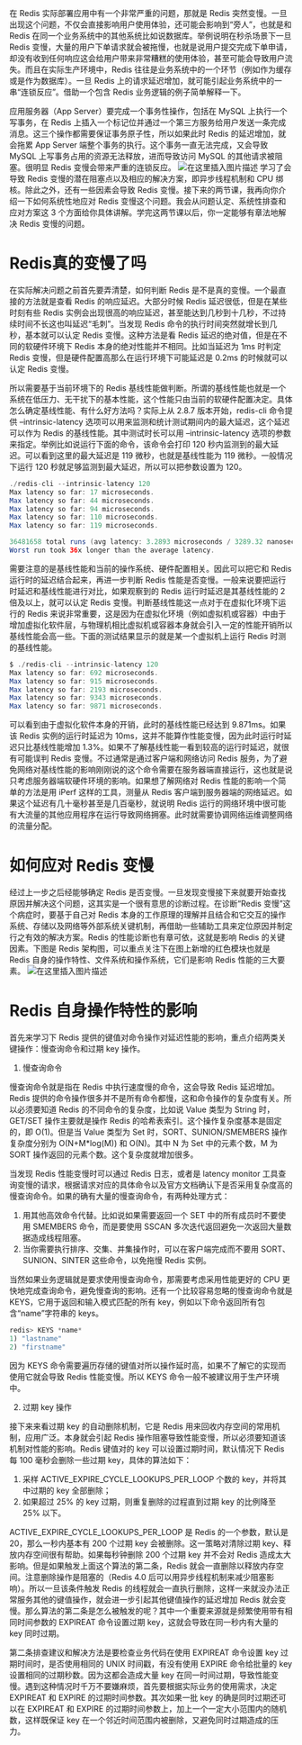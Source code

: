 ﻿在 Redis 实际部署应用中有一个非常严重的问题，那就是 Redis 突然变慢。一旦出现这个问题，不仅会直接影响用户使用体验，还可能会影响到“旁人”，也就是和 Redis 在同一个业务系统中的其他系统比如说数据库。举例说明在秒杀场景下一旦 Redis 变慢，大量的用户下单请求就会被拖慢，也就是说用户提交完成下单申请，却没有收到任何响应这会给用户带来非常糟糕的使用体验，甚至可能会导致用户流失。而且在实际生产环境中，Redis 往往是业务系统中的一个环节（例如作为缓存或是作为数据库）。一旦 Redis 上的请求延迟增加，就可能引起业务系统中的一串“连锁反应”。借助一个包含 Redis 业务逻辑的例子简单解释一下。

应用服务器（App Server）要完成一个事务性操作，包括在 MySQL 上执行一个写事务，在 Redis 上插入一个标记位并通过一个第三方服务给用户发送一条完成消息。这三个操作都需要保证事务原子性，所以如果此时 Redis 的延迟增加，就会拖累 App Server 端整个事务的执行。这个事务一直无法完成，又会导致 MySQL 上写事务占用的资源无法释放，进而导致访问 MySQL 的其他请求被阻塞。很明显 Redis 变慢会带来严重的连锁反应。
![在这里插入图片描述](https://img-blog.csdnimg.cn/89270a0f0cb84c1da9e93c04bb78f0cd.png)
学习了会导致 Redis 变慢的潜在阻塞点以及相应的解决方案，即异步线程机制和 CPU 绑核。除此之外，还有一些因素会导致 Redis 变慢。接下来的两节课，我再向你介绍一下如何系统性地应对 Redis 变慢这个问题。我会从问题认定、系统性排查和应对方案这 3 个方面给你具体讲解。学完这两节课以后，你一定能够有章法地解决 Redis 变慢的问题。
# Redis真的变慢了吗
在实际解决问题之前首先要弄清楚，如何判断 Redis 是不是真的变慢。一个最直接的方法就是查看 Redis 的响应延迟。大部分时候 Redis 延迟很低，但是在某些时刻有些 Redis 实例会出现很高的响应延迟，甚至能达到几秒到十几秒，不过持续时间不长这也叫延迟“毛刺”。当发现 Redis 命令的执行时间突然就增长到几秒，基本就可以认定 Redis 变慢。这种方法是看 Redis 延迟的绝对值，但是在不同的软硬件环境下 Redis 本身的绝对性能并不相同。比如当延迟为 1ms 时判定 Redis 变慢，但是硬件配置高那么在运行环境下可能延迟是 0.2ms 的时候就可以认定 Redis 变慢。

所以需要基于当前环境下的 Redis 基线性能做判断。所谓的基线性能也就是一个系统在低压力、无干扰下的基本性能，这个性能只由当前的软硬件配置决定。具体怎么确定基线性能、有什么好方法吗？实际上从 2.8.7 版本开始，redis-cli 命令提供 –intrinsic-latency 选项可以用来监测和统计测试期间内的最大延迟，这个延迟可以作为 Redis 的基线性能。其中测试时长可以用 –intrinsic-latency 选项的参数来指定。举例比如说运行下面的命令，该命令会打印 120 秒内监测到的最大延迟。可以看到这里的最大延迟是 119 微秒，也就是基线性能为 119 微秒。一般情况下运行 120 秒就足够监测到最大延迟，所以可以把参数设置为 120。
```java
./redis-cli --intrinsic-latency 120
Max latency so far: 17 microseconds.
Max latency so far: 44 microseconds.
Max latency so far: 94 microseconds.
Max latency so far: 110 microseconds.
Max latency so far: 119 microseconds.

36481658 total runs (avg latency: 3.2893 microseconds / 3289.32 nanoseconds per run).
Worst run took 36x longer than the average latency.
```
需要注意的是基线性能和当前的操作系统、硬件配置相关。因此可以把它和 Redis 运行时的延迟结合起来，再进一步判断 Redis 性能是否变慢。一般来说要把运行时延迟和基线性能进行对比，如果观察到的 Redis 运行时延迟是其基线性能的 2 倍及以上，就可以认定 Redis 变慢。判断基线性能这一点对于在虚拟化环境下运行的 Redis 来说非常重要，这是因为在虚拟化环境（例如虚拟机或容器）中由于增加虚拟化软件层，与物理机相比虚拟机或容器本身就会引入一定的性能开销所以基线性能会高一些。下面的测试结果显示的就是某一个虚拟机上运行 Redis 时测的基线性能。
```java
$ ./redis-cli --intrinsic-latency 120
Max latency so far: 692 microseconds.
Max latency so far: 915 microseconds.
Max latency so far: 2193 microseconds.
Max latency so far: 9343 microseconds.
Max latency so far: 9871 microseconds.
```
可以看到由于虚拟化软件本身的开销，此时的基线性能已经达到 9.871ms。如果该 Redis 实例的运行时延迟为 10ms，这并不能算作性能变慢，因为此时运行时延迟只比基线性能增加 1.3%。如果不了解基线性能一看到较高的运行时延迟，就很有可能误判 Redis 变慢。不过通常是通过客户端和网络访问 Redis 服务，为了避免网络对基线性能的影响刚刚说的这个命令需要在服务器端直接运行，这也就是说只考虑服务器端软硬件环境的影响。如果想了解网络对 Redis 性能的影响一个简单的方法是用 iPerf 这样的工具，测量从 Redis 客户端到服务器端的网络延迟。如果这个延迟有几十毫秒甚至是几百毫秒，就说明 Redis 运行的网络环境中很可能有大流量的其他应用程序在运行导致网络拥塞。此时就需要协调网络运维调整网络的流量分配。
# 如何应对 Redis 变慢
经过上一步之后经能够确定 Redis 是否变慢。一旦发现变慢接下来就要开始查找原因并解决这个问题，这其实是一个很有意思的诊断过程。在诊断“Redis 变慢”这个病症时，要基于自己对 Redis 本身的工作原理的理解并且结合和它交互的操作系统、存储以及网络等外部系统关键机制，再借助一些辅助工具来定位原因并制定行之有效的解决方案。Redis 的性能诊断也有章可依，这就是影响 Redis 的关键因素。下图是 Redis 架构图，可以重点关注下在图上新增的红色模块也就是 Redis 自身的操作特性、文件系统和操作系统，它们是影响 Redis 性能的三大要素。
![在这里插入图片描述](https://img-blog.csdnimg.cn/35e5d4adc46349bea5bff3d508de6f18.png)
# Redis 自身操作特性的影响
首先来学习下 Redis 提供的键值对命令操作对延迟性能的影响，重点介绍两类关键操作：慢查询命令和过期 key 操作。

1. 慢查询命令

慢查询命令就是指在 Redis 中执行速度慢的命令，这会导致 Redis 延迟增加。Redis 提供的命令操作很多并不是所有命令都慢，这和命令操作的复杂度有关。所以必须要知道 Redis 的不同命令的复杂度，比如说 Value 类型为 String 时，GET/SET 操作主要就是操作 Redis 的哈希表索引。这个操作复杂度基本是固定的，即 O(1)。但是当 Value 类型为 Set 时，SORT、SUNION/SMEMBERS 操作复杂度分别为 O(N+M*log(M)) 和 O(N)。其中 N 为 Set 中的元素个数，M 为 SORT 操作返回的元素个数。这个复杂度就增加很多。

当发现 Redis 性能变慢时可以通过 Redis 日志，或者是 latency monitor 工具查询变慢的请求，根据请求对应的具体命令以及官方文档确认下是否采用复杂度高的慢查询命令。如果的确有大量的慢查询命令，有两种处理方式：

 1. 用其他高效命令代替。比如说如果需要返回一个 SET 中的所有成员时不要使用 SMEMBERS 命令，而是要使用 SSCAN 多次迭代返回避免一次返回大量数据造成线程阻塞。
 2. 当你需要执行排序、交集、并集操作时，可以在客户端完成而不要用 SORT、SUNION、SINTER 这些命令，以免拖慢 Redis 实例。

当然如果业务逻辑就是要求使用慢查询命令，那需要考虑采用性能更好的 CPU 更快地完成查询命令，避免慢查询的影响。还有一个比较容易忽略的慢查询命令就是 KEYS，它用于返回和输入模式匹配的所有 key，例如以下命令返回所有包含“name”字符串的 keys。
```java
redis> KEYS *name*
1) "lastname"
2) "firstname"
```
因为 KEYS 命令需要遍历存储的键值对所以操作延时高，如果不了解它的实现而使用它就会导致 Redis 性能变慢。所以 KEYS 命令一般不被建议用于生产环境中。

2. 过期 key 操作

接下来来看过期 key 的自动删除机制，它是 Redis 用来回收内存空间的常用机制，应用广泛。本身就会引起 Redis 操作阻塞导致性能变慢，所以必须要知道该机制对性能的影响。Redis 键值对的 key 可以设置过期时间，默认情况下 Redis 每 100 毫秒会删除一些过期 key，具体的算法如下：
 1. 采样 ACTIVE_EXPIRE_CYCLE_LOOKUPS_PER_LOOP 个数的 key，并将其中过期的 key 全部删除；
 2. 如果超过 25% 的 key 过期，则重复删除的过程直到过期 key 的比例降至 25% 以下。

ACTIVE_EXPIRE_CYCLE_LOOKUPS_PER_LOOP 是 Redis 的一个参数，默认是 20，那么一秒内基本有 200 个过期 key 会被删除。这一策略对清除过期 key、释放内存空间很有帮助。如果每秒钟删除 200 个过期 key 并不会对 Redis 造成太大影响。但是如果触发上面这个算法的第二条，Redis 就会一直删除以释放内存空间。注意删除操作是阻塞的（Redis 4.0 后可以用异步线程机制来减少阻塞影响）。所以一旦该条件触发 Redis 的线程就会一直执行删除，这样一来就没办法正常服务其他的键值操作，就会进一步引起其他键值操作的延迟增加 Redis 就会变慢。那么算法的第二条是怎么被触发的呢？其中一个重要来源就是频繁使用带有相同时间参数的 EXPIREAT 命令设置过期 key，这就会导致在同一秒内有大量的 key 同时过期。

第二条排查建议和解决方法是要检查业务代码在使用 EXPIREAT 命令设置 key 过期时间时，是否使用相同的 UNIX 时间戳，有没有使用 EXPIRE 命令给批量的 key 设置相同的过期秒数。因为这都会造成大量 key 在同一时间过期，导致性能变慢。遇到这种情况时千万不要嫌麻烦，首先要根据实际业务的使用需求，决定 EXPIREAT 和 EXPIRE 的过期时间参数。其次如果一批 key 的确是同时过期还可以在 EXPIREAT 和 EXPIRE 的过期时间参数上，加上一个一定大小范围内的随机数，这样既保证 key 在一个邻近时间范围内被删除，又避免同时过期造成的压力。
